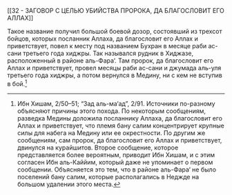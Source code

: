 [[32 - ЗАГОВОР С ЦЕЛЬЮ УБИЙСТВА ПРОРОКА, ДА БЛАГОСЛОВИТ ЕГО АЛЛАХ]]

Такое название получил большой боевой дозор, состоявший из трехсот бойцов, которых посланник Аллаха, да благословит его Аллах и приветствует, повел к месту под названием Бухран в месяце раби ас-сани третьего года хиджры. Так назывался рудник в Хиджазе, расположенный в районе аль-Фара‘. Там пророк, да благословит его Аллах и приветствует, провел месяцы раби ас-сани и джумада аль-уля третьего года хиджры, а потом вернулся в Медину, ни с кем не вступив в бой.[^1]

[^1]: Ибн Хишам, 2/50–51; “Зад аль-ма‘ад”, 2/91. Источники по-разному объясняют причины этого похода. По некоторым сообщениям, разведка Медины доложила посланнику Аллаха, да благословит его Аллах и приветствует, что племя бану салим концентрирует крупные силы для набега на Медину или ее окрестности. По другим же сообщениям, сам пророк, да благословит его Аллах и приветствует, двинулся на курайшитов. Второе сообщение, которое представляется более вероятным, приводит Ибн Хишам, и с этим согласен Ибн аль-Каййим, который даже не упоминает о первом сообщении. Объясняется это тем, что в районе аль-Фара‘ не было поселений бану салим, которые располагались в Неджде на большом удалении этого места.

